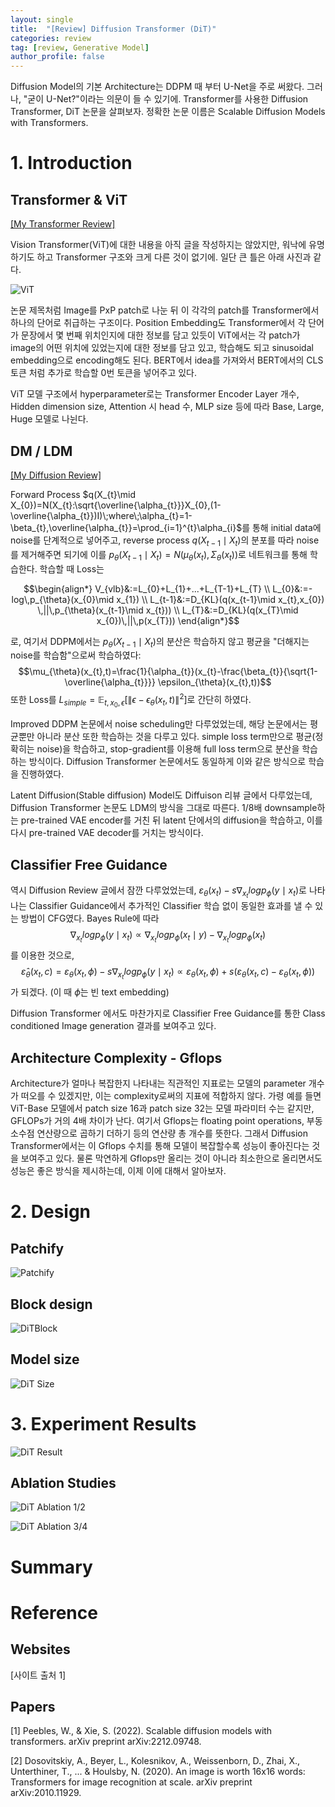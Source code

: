 ```yaml
---
layout: single
title:  "[Review] Diffusion Transformer (DiT)"
categories: review
tag: [review, Generative Model]
author_profile: false
---
```


Diffusion Model의 기본 Architecture는 DDPM 때 부터 U-Net을 주로 써왔다. 그러나, "굳이 U-Net?"이라는 의문이 들 수 있기에. Transformer를 사용한 Diffusion Transformer, DiT 논문을 살펴보자. 정확한 논문 이름은 Scalable Diffusion Models with Transformers.

# 1. Introduction

## Transformer & ViT

[[My Transformer Review]](https://gyoukchu.github.io/review/review_1/#3-model-architecture)

Vision Transformer(ViT)에 대한 내용을 아직 글을 작성하지는 않았지만, 워낙에 유명하기도 하고 Transformer 구조와 크게 다른 것이 없기에. 일단 큰 틀은 아래 사진과 같다.

![ViT]({{site.url}}/images/review/DiT/1.png)

논문 제목처럼 Image를 PxP patch로 나눈 뒤 이 각각의 patch를 Transformer에서 하나의 단어로 취급하는 구조이다. Position Embedding도 Transformer에서 각 단어가 문장에서 몇 번째 위치인지에 대한 정보를 담고 있듯이 ViT에서는 각 patch가 image의 어떤 위치에 있었는지에 대한 정보를 담고 있고, 학습해도 되고 sinusoidal embedding으로 encoding해도 된다. BERT에서 idea를 가져와서 BERT에서의 CLS 토큰 처럼 추가로 학습할 0번 토큰을 넣어주고 있다.

ViT 모델 구조에서 hyperparameter로는 Transformer Encoder Layer 개수, Hidden dimension size, Attention 시 head 수, MLP size 등에 따라 Base, Large, Huge 모델로 나뉜다.

## DM / LDM

[[My Diffusion Review]](https://gyoukchu.github.io/review/review_2/#2-dpm)

Forward Process $q(X_{t}\mid X_{0})=N(X_{t}:\sqrt{\overline{\alpha_{t}}}X_{0},(1-\overline{\alpha_{t}})I)\;where\;\alpha_{t}=1-\beta_{t},\overline{\alpha_{t}}=\prod_{i=1}^{t}\alpha_{i}$를 통해 initial data에 noise를 단계적으로 넣어주고, reverse process $q(X_{t-1}\mid X_{t})$의 분포를 따라 noise를 제거해주면 되기에 이를 $p_{\theta}(X_{t-1}\mid X_{t})=N(\mu_{\theta}(x_{t}),\Sigma_{\theta}(x_{t}))$로 네트워크를 통해 학습한다. 학습할 때 Loss는

$$\begin{align*} V_{vlb}&:=L_{0}+L_{1}+...+L_{T-1}+L_{T} \\ L_{0}&:=-log\,p_{\theta}(x_{0}\mid x_{1}) \\ L_{t-1}&:=D_{KL}(q(x_{t-1}\mid x_{t},x_{0}) \,||\,p_{\theta}(x_{t-1}\mid x_{t})) \\ L_{T}&:=D_{KL}(q(x_{T}\mid x_{0})\,||\,p(x_{T})) \end{align*}$$

로, 여기서 DDPM에서는 $p_{\theta}(X_{t-1}\mid X_{t})$의 분산은 학습하지 않고 평균을 "더해지는 noise를 학습함"으로써 학습하였다: $$\mu_{\theta}(x_{t},t)=\frac{1}{\alpha_{t}}(x_{t}-\frac{\beta_{t}}{\sqrt{1-\overline{\alpha_{t}}}} \epsilon_{\theta}(x_{t},t))$$ 또한 Loss를 $L_{simple}=\mathbb{E}_{t,x_{0},\epsilon}[\left \| \epsilon-\epsilon_{\theta}(x_{t},t) \right \|^{2}]$로 간단히 하였다.

Improved DDPM 논문에서 noise scheduling만 다루었었는데, 해당 논문에서는 평균뿐만 아니라 분산 또한 학습하는 것을 다루고 있다. simple loss term만으로 평균(정확히는 noise)을 학습하고, stop-gradient를 이용해 full loss term으로 분산을 학습하는 방식이다. Diffusion Transformer 논문에서도 동일하게 이와 같은 방식으로 학습을 진행하였다.

Latent Diffusion(Stable diffusion) Model도 Diffuison 리뷰 글에서 다루었는데, Diffusion Transformer 논문도 LDM의 방식을 그대로 따른다. 1/8배 downsample하는 pre-trained VAE encoder를 거친 뒤 latent 단에서의 diffusion을 학습하고, 이를 다시 pre-trained VAE decoder를 거치는 방식이다.

## Classifier Free Guidance

역시 Diffusion Review 글에서 잠깐 다루었었는데, $\varepsilon_{\theta}(x_{t})-s\nabla_{x_{t}}logp_{\phi}(y \mid x_{t})$로 나타나는 Classifier Guidance에서 추가적인 Classifier 학습 없이 동일한 효과를 낼 수 있는 방법이 CFG였다. Bayes Rule에 따라 $$\nabla_{x_{t}}logp_{\phi}(y \mid x_{t})\propto \nabla_{x_{t}}logp_{\phi}(x_{t} \mid y)-\nabla_{x_{t}}logp_{\phi}(x_{t})$$를 이용한 것으로, $$\hat \varepsilon_{\theta}(x_{t},c)=\varepsilon_{\theta}(x_{t},\phi)-s\nabla_{x_{t}}logp_{\phi}(y \mid x_{t})\propto \varepsilon_{\theta}(x_{t},\phi)+s(\varepsilon_{\theta}(x_{t},c)-\varepsilon_{\theta}(x_{t},\phi))$$가 되겠다. (이 때 $\phi$는 빈 text embedding)

Diffusion Transformer 에서도 마찬가지로 Classifier Free Guidance를 통한 Class conditioned Image generation 결과를 보여주고 있다.

## Architecture Complexity - Gflops

Architecture가 얼마나 복잡한지 나타내는 직관적인 지표로는 모델의 parameter 개수가 떠오를 수 있겠지만, 이는 complexity로써의 지표에 적합하지 않다. 가령 예를 들면 ViT-Base 모델에서 patch size 16과 patch size 32는 모델 파라미터 수는 같지만, GFLOPs가 거의 4배 차이가 난다. 여기서 Gflops는 floating point operations, 부동소수점 연산량으로 곱하기 더하기 등의 연산량 총 개수를 뜻한다. 그래서 Diffusion Transformer에서는 이 Gflops 수치를 통해 모델이 복잡할수록 성능이 좋아진다는 것을 보여주고 있다. 물론 막연하게 Gflops만 올리는 것이 아니라 최소한으로 올리면서도 성능은 좋은 방식을 제시하는데, 이제 이에 대해서 알아보자.

# 2. Design

## Patchify

![Patchify]({{site.url}}/images/review/DiT/2.png)

## Block design

![DiTBlock]({{site.url}}/images/review/DiT/3.png)

## Model size

![DiT Size]({{site.url}}/images/review/DiT/4.png)

# 3. Experiment Results

![DiT Result]({{site.url}}/images/review/DiT/5.png)

## Ablation Studies

![DiT Ablation 1/2]({{site.url}}/images/review/DiT/6.png)

![DiT Ablation 3/4]({{site.url}}/images/review/DiT/7.png)

# Summary

# Reference

## Websites

[사이트 출처 1] 

## Papers

[1] Peebles, W., & Xie, S. (2022). Scalable diffusion models with transformers. arXiv preprint arXiv:2212.09748.

[2] Dosovitskiy, A., Beyer, L., Kolesnikov, A., Weissenborn, D., Zhai, X., Unterthiner, T., ... & Houlsby, N. (2020). An image is worth 16x16 words: Transformers for image recognition at scale. arXiv preprint arXiv:2010.11929.